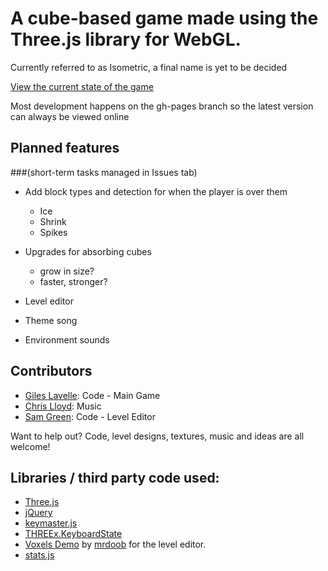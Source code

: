 A cube-based game made using the Three.js library for WebGL.
============================================================

Currently referred to as Isometric, a final name is yet to be decided

[View the current state of the game](http://lavelle.github.com/Isometric)

Most development happens on the gh-pages branch so the latest version can always be viewed online

Planned features
----------------
###(short-term tasks managed in Issues tab)

- Add block types and detection for when the player is over them
	- Ice
	- Shrink
	- Spikes

- Upgrades for absorbing cubes
	- grow in size?
	- faster, stronger?

- Level editor

- Theme song

- Environment sounds


Contributors
------------

- [Giles Lavelle](https://github.com/lavelle): Code - Main Game
- [Chris Lloyd](https://github.com/Lundi): Music
- [Sam Green](https://github.com/Nextil): Code - Level Editor

Want to help out? Code, level designs, textures, music and ideas are all welcome!

Libraries / third party code used:
----------------------------------

- [Three.js](https://github.com/mrdoob/three.js)
- [jQuery](https://github.com/jquery/jquery)
- [keymaster.js](https://github.com/madrobby/keymaster)
- [THREEx.KeyboardState](https://github.com/jeromeetienne/threex)
- [Voxels Demo](http://mrdoob.com/129/Voxels) by [mrdoob](https://github.com/mrdoob) for the level editor.
- [stats.js](https://github.com/mrdoob/stats.js)
